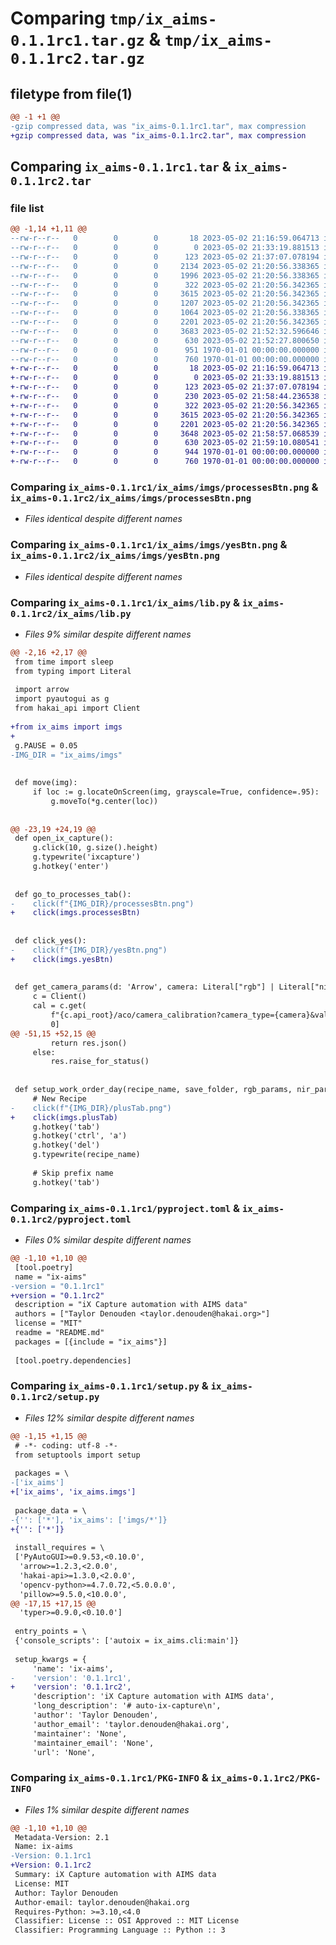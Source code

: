 # Comparing `tmp/ix_aims-0.1.1rc1.tar.gz` & `tmp/ix_aims-0.1.1rc2.tar.gz`

## filetype from file(1)

```diff
@@ -1 +1 @@
-gzip compressed data, was "ix_aims-0.1.1rc1.tar", max compression
+gzip compressed data, was "ix_aims-0.1.1rc2.tar", max compression
```

## Comparing `ix_aims-0.1.1rc1.tar` & `ix_aims-0.1.1rc2.tar`

### file list

```diff
@@ -1,14 +1,11 @@
--rw-r--r--   0        0        0       18 2023-05-02 21:16:59.064713 ix_aims-0.1.1rc1/README.md
--rw-r--r--   0        0        0        0 2023-05-02 21:33:19.881513 ix_aims-0.1.1rc1/ix_aims/__init__.py
--rw-r--r--   0        0        0      123 2023-05-02 21:37:07.078194 ix_aims-0.1.1rc1/ix_aims/cli.py
--rw-r--r--   0        0        0     2134 2023-05-02 21:20:56.338365 ix_aims-0.1.1rc1/ix_aims/imgs/icon.png
--rw-r--r--   0        0        0     1996 2023-05-02 21:20:56.338365 ix_aims-0.1.1rc1/ix_aims/imgs/noBtn.png
--rw-r--r--   0        0        0      322 2023-05-02 21:20:56.342365 ix_aims-0.1.1rc1/ix_aims/imgs/plusTab.png
--rw-r--r--   0        0        0     3615 2023-05-02 21:20:56.342365 ix_aims-0.1.1rc1/ix_aims/imgs/processesBtn.png
--rw-r--r--   0        0        0     1207 2023-05-02 21:20:56.342365 ix_aims-0.1.1rc1/ix_aims/imgs/selectDirsBtn.png
--rw-r--r--   0        0        0     1064 2023-05-02 21:20:56.338365 ix_aims-0.1.1rc1/ix_aims/imgs/winIcon.png
--rw-r--r--   0        0        0     2201 2023-05-02 21:20:56.342365 ix_aims-0.1.1rc1/ix_aims/imgs/yesBtn.png
--rw-r--r--   0        0        0     3683 2023-05-02 21:52:32.596646 ix_aims-0.1.1rc1/ix_aims/lib.py
--rw-r--r--   0        0        0      630 2023-05-02 21:52:27.800650 ix_aims-0.1.1rc1/pyproject.toml
--rw-r--r--   0        0        0      951 1970-01-01 00:00:00.000000 ix_aims-0.1.1rc1/setup.py
--rw-r--r--   0        0        0      760 1970-01-01 00:00:00.000000 ix_aims-0.1.1rc1/PKG-INFO
+-rw-r--r--   0        0        0       18 2023-05-02 21:16:59.064713 ix_aims-0.1.1rc2/README.md
+-rw-r--r--   0        0        0        0 2023-05-02 21:33:19.881513 ix_aims-0.1.1rc2/ix_aims/__init__.py
+-rw-r--r--   0        0        0      123 2023-05-02 21:37:07.078194 ix_aims-0.1.1rc2/ix_aims/cli.py
+-rw-r--r--   0        0        0      230 2023-05-02 21:58:44.236538 ix_aims-0.1.1rc2/ix_aims/imgs/__init__.py
+-rw-r--r--   0        0        0      322 2023-05-02 21:20:56.342365 ix_aims-0.1.1rc2/ix_aims/imgs/plusTab.png
+-rw-r--r--   0        0        0     3615 2023-05-02 21:20:56.342365 ix_aims-0.1.1rc2/ix_aims/imgs/processesBtn.png
+-rw-r--r--   0        0        0     2201 2023-05-02 21:20:56.342365 ix_aims-0.1.1rc2/ix_aims/imgs/yesBtn.png
+-rw-r--r--   0        0        0     3648 2023-05-02 21:58:57.068539 ix_aims-0.1.1rc2/ix_aims/lib.py
+-rw-r--r--   0        0        0      630 2023-05-02 21:59:10.080541 ix_aims-0.1.1rc2/pyproject.toml
+-rw-r--r--   0        0        0      944 1970-01-01 00:00:00.000000 ix_aims-0.1.1rc2/setup.py
+-rw-r--r--   0        0        0      760 1970-01-01 00:00:00.000000 ix_aims-0.1.1rc2/PKG-INFO
```

### Comparing `ix_aims-0.1.1rc1/ix_aims/imgs/processesBtn.png` & `ix_aims-0.1.1rc2/ix_aims/imgs/processesBtn.png`

 * *Files identical despite different names*

### Comparing `ix_aims-0.1.1rc1/ix_aims/imgs/yesBtn.png` & `ix_aims-0.1.1rc2/ix_aims/imgs/yesBtn.png`

 * *Files identical despite different names*

### Comparing `ix_aims-0.1.1rc1/ix_aims/lib.py` & `ix_aims-0.1.1rc2/ix_aims/lib.py`

 * *Files 9% similar despite different names*

```diff
@@ -2,16 +2,17 @@
 from time import sleep
 from typing import Literal
 
 import arrow
 import pyautogui as g
 from hakai_api import Client
 
+from ix_aims import imgs
+
 g.PAUSE = 0.05
-IMG_DIR = "ix_aims/imgs"
 
 
 def move(img):
     if loc := g.locateOnScreen(img, grayscale=True, confidence=.95):
         g.moveTo(*g.center(loc))
 
 
@@ -23,19 +24,19 @@
 def open_ix_capture():
     g.click(10, g.size().height)
     g.typewrite('ixcapture')
     g.hotkey('enter')
 
 
 def go_to_processes_tab():
-    click(f"{IMG_DIR}/processesBtn.png")
+    click(imgs.processesBtn)
 
 
 def click_yes():
-    click(f"{IMG_DIR}/yesBtn.png")
+    click(imgs.yesBtn)
 
 
 def get_camera_params(d: 'Arrow', camera: Literal["rgb"] | Literal["nir"]):
     c = Client()
     cal = c.get(
         f"{c.api_root}/aco/camera_calibration?camera_type={camera}&valid_from<={d.isoformat()}&sort=-valid_from&limit=1").json()[
         0]
@@ -51,15 +52,15 @@
         return res.json()
     else:
         res.raise_for_status()
 
 
 def setup_work_order_day(recipe_name, save_folder, rgb_params, nir_params):
     # New Recipe
-    click(f"{IMG_DIR}/plusTab.png")
+    click(imgs.plusTab)
     g.hotkey('tab')
     g.hotkey('ctrl', 'a')
     g.hotkey('del')
     g.typewrite(recipe_name)
 
     # Skip prefix name
     g.hotkey('tab')
```

### Comparing `ix_aims-0.1.1rc1/pyproject.toml` & `ix_aims-0.1.1rc2/pyproject.toml`

 * *Files 0% similar despite different names*

```diff
@@ -1,10 +1,10 @@
 [tool.poetry]
 name = "ix-aims"
-version = "0.1.1rc1"
+version = "0.1.1rc2"
 description = "iX Capture automation with AIMS data"
 authors = ["Taylor Denouden <taylor.denouden@hakai.org>"]
 license = "MIT"
 readme = "README.md"
 packages = [{include = "ix_aims"}]
 
 [tool.poetry.dependencies]
```

### Comparing `ix_aims-0.1.1rc1/setup.py` & `ix_aims-0.1.1rc2/setup.py`

 * *Files 12% similar despite different names*

```diff
@@ -1,15 +1,15 @@
 # -*- coding: utf-8 -*-
 from setuptools import setup
 
 packages = \
-['ix_aims']
+['ix_aims', 'ix_aims.imgs']
 
 package_data = \
-{'': ['*'], 'ix_aims': ['imgs/*']}
+{'': ['*']}
 
 install_requires = \
 ['PyAutoGUI>=0.9.53,<0.10.0',
  'arrow>=1.2.3,<2.0.0',
  'hakai-api>=1.3.0,<2.0.0',
  'opencv-python>=4.7.0.72,<5.0.0.0',
  'pillow>=9.5.0,<10.0.0',
@@ -17,15 +17,15 @@
  'typer>=0.9.0,<0.10.0']
 
 entry_points = \
 {'console_scripts': ['autoix = ix_aims.cli:main']}
 
 setup_kwargs = {
     'name': 'ix-aims',
-    'version': '0.1.1rc1',
+    'version': '0.1.1rc2',
     'description': 'iX Capture automation with AIMS data',
     'long_description': '# auto-ix-capture\n',
     'author': 'Taylor Denouden',
     'author_email': 'taylor.denouden@hakai.org',
     'maintainer': 'None',
     'maintainer_email': 'None',
     'url': 'None',
```

### Comparing `ix_aims-0.1.1rc1/PKG-INFO` & `ix_aims-0.1.1rc2/PKG-INFO`

 * *Files 1% similar despite different names*

```diff
@@ -1,10 +1,10 @@
 Metadata-Version: 2.1
 Name: ix-aims
-Version: 0.1.1rc1
+Version: 0.1.1rc2
 Summary: iX Capture automation with AIMS data
 License: MIT
 Author: Taylor Denouden
 Author-email: taylor.denouden@hakai.org
 Requires-Python: >=3.10,<4.0
 Classifier: License :: OSI Approved :: MIT License
 Classifier: Programming Language :: Python :: 3
```

